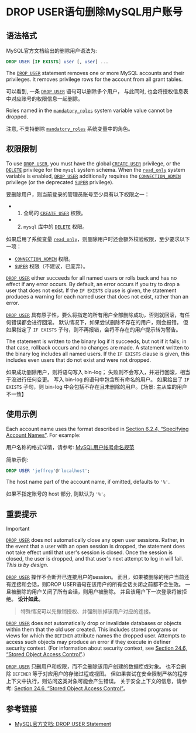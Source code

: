 # DROP USER语句删除MySQL用户账号


## 语法格式

MySQL官方文档给出的删除用户语法为:

```sql
DROP USER [IF EXISTS] user [, user] ...
```

The [`DROP USER`](https://dev.mysql.com/doc/refman/8.0/en/drop-user.html) statement removes one or more MySQL accounts and their privileges. It removes privilege rows for the account from all grant tables.

可以看到, 一条 [`DROP USER`](https://dev.mysql.com/doc/refman/8.0/en/drop-user.html) 语句可以删除多个用户， 与此同时, 也会将授权信息表中对应账号的权限信息一起删除。

Roles named in the [`mandatory_roles`](https://dev.mysql.com/doc/refman/8.0/en/server-system-variables.html#sysvar_mandatory_roles) system variable value cannot be dropped.

注意, 不支持删除 [`mandatory_roles`](https://dev.mysql.com/doc/refman/8.0/en/server-system-variables.html#sysvar_mandatory_roles) 系统变量中的角色。

## 权限限制

To use [`DROP USER`](https://dev.mysql.com/doc/refman/8.0/en/drop-user.html), you must have the global [`CREATE USER`](https://dev.mysql.com/doc/refman/8.0/en/privileges-provided.html#priv_create-user) privilege, or the [`DELETE`](https://dev.mysql.com/doc/refman/8.0/en/privileges-provided.html#priv_delete) privilege for the `mysql` system schema. When the [`read_only`](https://dev.mysql.com/doc/refman/8.0/en/server-system-variables.html#sysvar_read_only) system variable is enabled, [`DROP USER`](https://dev.mysql.com/doc/refman/8.0/en/drop-user.html) additionally requires the [`CONNECTION_ADMIN`](https://dev.mysql.com/doc/refman/8.0/en/privileges-provided.html#priv_connection-admin) privilege (or the deprecated [`SUPER`](https://dev.mysql.com/doc/refman/8.0/en/privileges-provided.html#priv_super) privilege).

要删除用户，则当前登录的管理员账号至少具有以下权限之一：

- 1. 全局的 [`CREATE USER`](https://dev.mysql.com/doc/refman/8.0/en/privileges-provided.html#priv_create-user) 权限。
- 2. `mysql` 库中的 [`DELETE`](https://dev.mysql.com/doc/refman/8.0/en/privileges-provided.html#priv_delete) 权限。

如果启用了系统变量 [`read_only`](https://dev.mysql.com/doc/refman/8.0/en/server-system-variables.html#sysvar_read_only)，则删除用户时还会额外校验权限，至少要求以下一项：

- [`CONNECTION_ADMIN`](https://dev.mysql.com/doc/refman/8.0/en/privileges-provided.html#priv_connection-admin) 权限。
- [`SUPER`](https://dev.mysql.com/doc/refman/8.0/en/privileges-provided.html#priv_super) 权限（不建议，已废弃）。


[`DROP USER`](https://dev.mysql.com/doc/refman/8.0/en/drop-user.html) either succeeds for all named users or rolls back and has no effect if any error occurs. By default, an error occurs if you try to drop a user that does not exist. If the `IF EXISTS` clause is given, the statement produces a warning for each named user that does not exist, rather than an error.

[`DROP USER`](https://dev.mysql.com/doc/refman/8.0/en/drop-user.html) 具有原子性，要么将指定的所有用户全部删除成功，否则就回滚，有任何错误都会进行回滚。 默认情况下，如果尝试删除不存在的用户，则会报错。 但如果指定了 `IF EXISTS` 子句，则不再报错，会将不存在的用户提示转为警告。

The statement is written to the binary log if it succeeds, but not if it fails; in that case, rollback occurs and no changes are made. A statement written to the binary log includes all named users. If the `IF EXISTS` clause is given, this includes even users that do not exist and were not dropped.

如果成功删除用户，则将语句写入 bin-log；
失败则不会写入，并进行回滚，相当于没进行任何变更。
写入 bin-log 的语句中包含所有命名的用户。
如果给出了 `IF EXISTS` 子句，则 bin-log 中会包括不存在且未删除的用户。【场景: 主从库的用户不一致】

## 使用示例

Each account name uses the format described in [Section 6.2.4, “Specifying Account Names”](https://dev.mysql.com/doc/refman/8.0/en/account-names.html). For example:

用户名称的格式详情，请参考: [MySQL用户帐号命名规范](../30_mysql_account_username/README.md)

简单示例:

```sql
DROP USER 'jeffrey'@'localhost';
```

The host name part of the account name, if omitted, defaults to `'%'`.

如果不指定账号的 host 部分, 则默认为 `'%'`。

## 重要提示

Important

[`DROP USER`](https://dev.mysql.com/doc/refman/8.0/en/drop-user.html) does not automatically close any open user sessions. Rather, in the event that a user with an open session is dropped, the statement does not take effect until that user's session is closed. Once the session is closed, the user is dropped, and that user's next attempt to log in will fail. *This is by design*.

[`DROP USER`](https://dev.mysql.com/doc/refman/8.0/en/drop-user.html) 操作不会断开已连接用户的session。
而且，如果被删除的用户当前还有连接和会话，则DROP USER语句在该用户的所有会话关闭之前都不会生效。
一旦被删除的用户关闭了所有会话，则用户被删除。 并且该用户下一次登录将被拒绝。 **设计如此**。

> 特殊情况可以先撤销授权、并强制杀掉该用户对应的连接。


[`DROP USER`](https://dev.mysql.com/doc/refman/8.0/en/drop-user.html) does not automatically drop or invalidate databases or objects within them that the old user created. This includes stored programs or views for which the `DEFINER` attribute names the dropped user. Attempts to access such objects may produce an error if they execute in definer security context. (For information about security context, see [Section 24.6, “Stored Object Access Control”](https://dev.mysql.com/doc/refman/8.0/en/stored-objects-security.html).)

[`DROP USER`](https://dev.mysql.com/doc/refman/8.0/en/drop-user.html) 只删用户和权限，而不会删除该用户创建的数据库或对象。
也不会删除 `DEFINER` 等于对应用户的存储过程或视图。
但如果尝试在安全限制严格的程序上下文中执行，则访问这类对象可能会产生错误。
关于安全上下文的信息，请参考: [Section 24.6, “Stored Object Access Control”](https://dev.mysql.com/doc/refman/8.0/en/stored-objects-security.html)。



## 参考链接

- [MySQL官方文档: DROP USER Statement](https://dev.mysql.com/doc/refman/8.0/en/drop-user.html)
